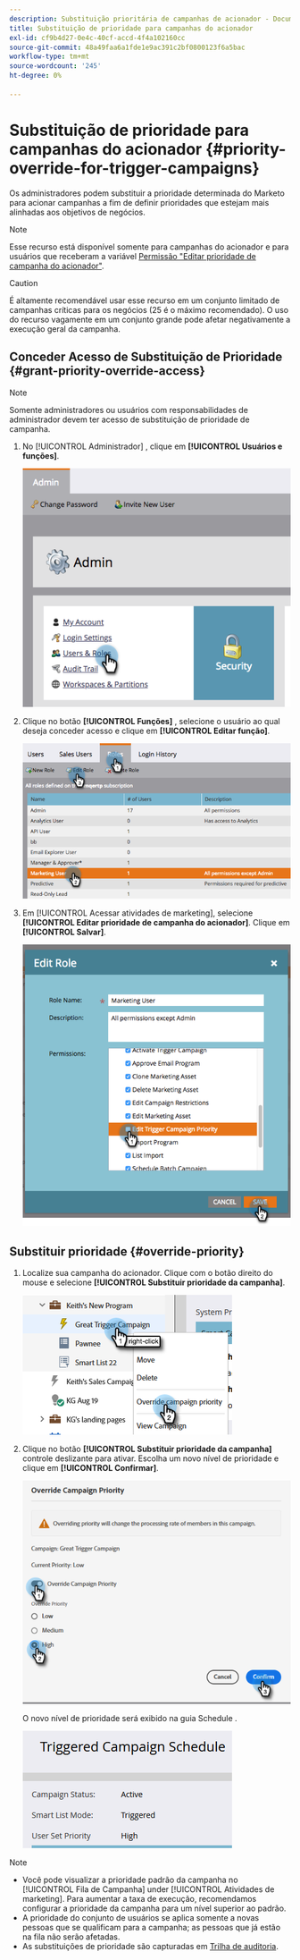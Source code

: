 ```yaml
---
description: Substituição prioritária de campanhas de acionador - Documentos do Marketo - Documentação do produto
title: Substituição de prioridade para campanhas do acionador
exl-id: cf9b4d27-0e4c-40cf-accd-4f4a102160cc
source-git-commit: 48a49faa6a1fde1e9ac391c2bf0800123f6a5bac
workflow-type: tm+mt
source-wordcount: '245'
ht-degree: 0%

---
```


# Substituição de prioridade para campanhas do acionador {#priority-override-for-trigger-campaigns}

Os administradores podem substituir a prioridade determinada do Marketo para acionar campanhas a fim de definir prioridades que estejam mais alinhadas aos objetivos de negócios.

>[!NOTE]
>
>Esse recurso está disponível somente para campanhas do acionador e para usuários que receberam a variável [Permissão &quot;Editar prioridade de campanha do acionador&quot;](#grant-priority-override-access).

>[!CAUTION]
>
>É altamente recomendável usar esse recurso em um conjunto limitado de campanhas críticas para os negócios (25 é o máximo recomendado). O uso do recurso vagamente em um conjunto grande pode afetar negativamente a execução geral da campanha.

## Conceder Acesso de Substituição de Prioridade {#grant-priority-override-access}

>[!NOTE]
>
>Somente administradores ou usuários com responsabilidades de administrador devem ter acesso de substituição de prioridade de campanha.

1. No [!UICONTROL Administrador] , clique em **[!UICONTROL Usuários e funções]**.

   ![](assets/priority-override-for-trigger-campaigns-1.png)

1. Clique no botão **[!UICONTROL Funções]** , selecione o usuário ao qual deseja conceder acesso e clique em **[!UICONTROL Editar função]**.

   ![](assets/priority-override-for-trigger-campaigns-2.png)

1. Em [!UICONTROL Acessar atividades de marketing], selecione **[!UICONTROL Editar prioridade de campanha do acionador]**. Clique em **[!UICONTROL Salvar]**.

   ![](assets/priority-override-for-trigger-campaigns-3.png)

## Substituir prioridade {#override-priority}

1. Localize sua campanha do acionador. Clique com o botão direito do mouse e selecione **[!UICONTROL Substituir prioridade da campanha]**.

   ![](assets/priority-override-for-trigger-campaigns-4.png)

1. Clique no botão **[!UICONTROL Substituir prioridade da campanha]** controle deslizante para ativar. Escolha um novo nível de prioridade e clique em **[!UICONTROL Confirmar]**.

   ![](assets/priority-override-for-trigger-campaigns-5.png)

   O novo nível de prioridade será exibido na guia Schedule .

   ![](assets/priority-override-for-trigger-campaigns-6.png)

>[!NOTE]
>
>* Você pode visualizar a prioridade padrão da campanha no [!UICONTROL Fila de Campanha] under [!UICONTROL Atividades de marketing]. Para aumentar a taxa de execução, recomendamos configurar a prioridade da campanha para um nível superior ao padrão.
>* A prioridade do conjunto de usuários se aplica somente a novas pessoas que se qualificam para a campanha; as pessoas que já estão na fila não serão afetadas.
>* As substituições de prioridade são capturadas em [Trilha de auditoria](/help/marketo/product-docs/administration/audit-trail/audit-trail-overview.md).

